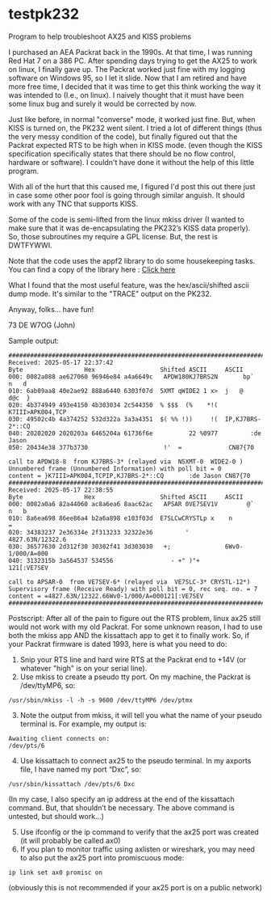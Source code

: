 # testpk232
Program to help troubleshoot AX25 and KISS problems

I purchased an AEA Packrat back in the 1990s. At that time, I was running Red Hat 7 on a 386 PC. After spending days trying to get the AX25 to work on linux, I finally gave up. The Packrat worked just fine with my logging software on Windows 95, so I let it slide. Now that I am retired and have more free time, I decided that it was time to get this think working the way it was intended to (I.e., on linux). I naively thought that it must have been some linux bug and surely it would be corrected by now. 

Just like before, in normal "converse" mode, it worked just fine. But, when KISS is turned on, the PK232 went silent. I tried a lot of different things (thus the very messy condition of the code), but finally figured out that the Packrat expected RTS to be high when in KISS mode. (even though the KISS specification specifically states that there should be no flow control, hardware or software). I couldn't have done it without the help of this little program.

With all of the hurt that this caused me, I figured I'd post this out there just in case some other poor fool is going through similar anguish. It should work with any TNC that supports KISS.

Some of the code is semi-lifted from the linux mkiss driver (I wanted to make sure that it was de-encapsulating the PK232’s KISS data properly). So, those subroutines my require a GPL license. But, the rest is DWTFYWWI. 

Note that the code uses the appf2 library to do some housekeeping tasks. You can find a copy of the library here :  [Click here](https://github.com/dad98253/libappf.git)

What I found that the most useful feature, was the hex/ascii/shifted ascii dump mode. It's similar to the "TRACE" output on the PK232.

Anyway, folks... have fun!

73 DE W7OG (John)

Sample output:
```
############################################################################
Received: 2025-05-17 22:37:42
Byte                 Hex                  Shifted ASCII     ASCII
000: 0082a088 ae627060 96946e84 a4a6649c   APDW180KJ7BRS2N       bp`  n   d 
010: 6ab09aa8 40e2ae92 888a6440 6303f07d  5XMT qWIDE2 1 x>  j   @     d@c  }
020: 4b374949 493e4150 4b303034 2c544350  % $$$  (%    *!(  K7III>APK004,TCP
030: 49502c4b 4a374252 532d322a 3a3a4351  $( %% !))     !(  IP,KJ7BRS-2*::CQ
040: 20202020 2020203a 6465204a 61736f6e          22 %0977         :de Jason
050: 20434e38 377b3730                     !'  =             CN87{70        

call to APDW18-8  from KJ7BRS-3* (relayed via  N5XMT-0  WIDE2-0 )
Unnumbered frame (Unnumbered Information) with poll bit = 0 
content = }K7III>APK004,TCPIP,KJ7BRS-2*::CQ       :de Jason CN87{70
############################################################################
Received: 2025-05-17 22:38:55
Byte                 Hex                  Shifted ASCII     ASCII
000: 0082a0a6 82a44060 ac8a6ea6 8aac62ac   APSAR 0VE7SEV1V        @`  n   b 
010: 8a6ea698 86ee86a4 b2a6a898 e103f03d  E7SLCwCRYSTLp x    n             =
020: 34383237 2e36334e 2f313233 32322e36         '          4827.63N/12322.6
030: 36577630 2d312f30 30302f41 3d303030   +;               6Wv0-1/000/A=000
040: 3132315b 3a564537 534556                - +" )"+       121[:VE7SEV     

call to APSAR-0  from VE7SEV-6* (relayed via  VE7SLC-3* CRYSTL-12*)
Supervisory frame (Receive Ready) with poll bit = 0, rec seq. no. = 7
content = =4827.63N/12322.66Wv0-1/000/A=000121[:VE7SEV
############################################################################
```
Postscript:
After all of the pain to figure out the RTS problem, linux ax25 still would not work with my old Packrat. For some unknown reason, I had to use both the mkiss app AND the kissattach app to get it to finally work. So, if your Packrat firmware is dated 1993, here is what you need to do:

1) Snip your RTS line and hard wire RTS at the Packrat end to +14V (or whatever "high" is on your serial line).
2) Use mkiss to create a pseudo tty port. On my machine, the Packrat is /dev/ttyMP6, so:
```
/usr/sbin/mkiss -l -h -s 9600 /dev/ttyMP6 /dev/ptmx
```
3) Note the output from mkiss, it will tell you what the name of your pseudo terminal is. For example, my output is:
```
Awaiting client connects on:
/dev/pts/6
```
4) Use kissattach to connect ax25 to the pseudo terminal. In my axports file, I have named my port “Dxc”, so:
```
/usr/sbin/kissattach /dev/pts/6 Dxc
```
(In my case, I also specify an ip address at the end of the kissattach command. But, that shouldn’t be necessary. The above command is untested, but should work…)

5) Use ifconfig or the ip command to verify that the ax25 port was created (it will probably be called ax0)
6) If you plan to monitor traffic using axlisten or wireshark, you may need to also put the ax25 port into promiscuous mode:
```
ip link set ax0 promisc on
```
(obviously this is not recommended if your ax25 port is on a public network)

